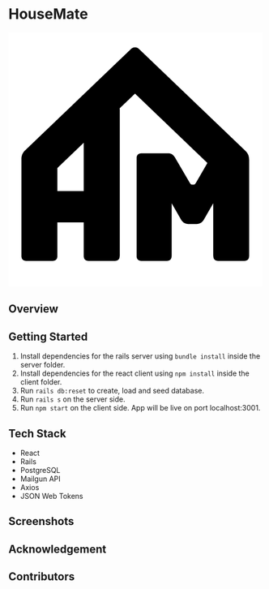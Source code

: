 # HouseMate

![HouseMate logo](https://github.com/csjohn1/HouseMate/blob/master/docs/housematelogo.png?raw=true)
## Overview
## Getting Started
1. Install dependencies for the rails server using ```bundle install``` inside the server folder.
2. Install dependencies for the react client using ```npm install``` inside the client folder.
3. Run ```rails db:reset``` to create, load and seed database.
4. Run ```rails s``` on the server side.
5. Run ```npm start``` on the client side. App will be live on port localhost:3001.

## Tech Stack
* React
* Rails
* PostgreSQL
* Mailgun API
* Axios
* JSON Web Tokens

## Screenshots

## Acknowledgement
## Contributors
